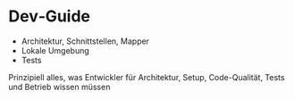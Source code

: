 # Dev‑Guide

- Architektur, Schnittstellen, Mapper
- Lokale Umgebung
- Tests

Prinzipiell alles, was Entwickler für Architektur, Setup, Code-Qualität, Tests und Betrieb wissen müssen